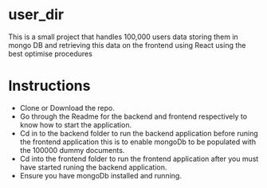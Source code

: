 # user_dir
This is a small project that handles 100,000 users data storing them in mongo DB and retrieving this data on the frontend using React using the best optimise procedures

# Instructions
- Clone or Download the repo.
- Go through the Readme for the backend and frontend respectively to know how to start the application.
- Cd in to the backend folder to run the backend application before runing the frontend application this is to enable mongoDb to be populated with the 100000 dummy documents.
- Cd into the frontend folder to run the frontend application after you must have started runing the backend application.
- Ensure you have mongoDb installed and running.
